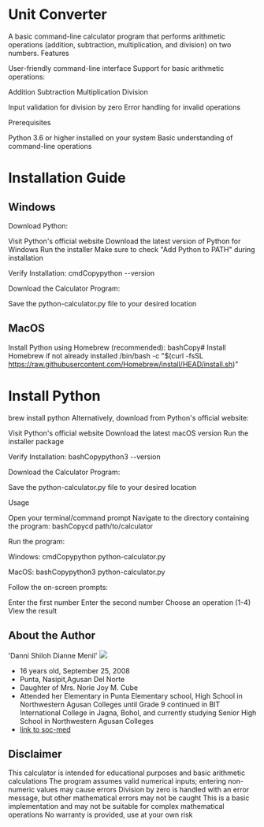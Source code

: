 # Unit Converter
A basic command-line calculator program that performs arithmetic operations (addition, subtraction, multiplication, and division) on two numbers.
Features

User-friendly command-line interface
Support for basic arithmetic operations:

Addition
Subtraction
Multiplication
Division


Input validation for division by zero
Error handling for invalid operations

Prerequisites

Python 3.6 or higher installed on your system
Basic understanding of command-line operations

# Installation Guide

## Windows

Download Python:

Visit Python's official website
Download the latest version of Python for Windows
Run the installer
Make sure to check "Add Python to PATH" during installation


Verify Installation:
cmdCopypython --version

Download the Calculator Program:

Save the python-calculator.py file to your desired location



## MacOS

Install Python using Homebrew (recommended):
bashCopy# Install Homebrew if not already installed
/bin/bash -c "$(curl -fsSL https://raw.githubusercontent.com/Homebrew/install/HEAD/install.sh)"

# Install Python
brew install python
Alternatively, download from Python's official website:

Visit Python's official website
Download the latest macOS version
Run the installer package


Verify Installation:
bashCopypython3 --version

Download the Calculator Program:

Save the python-calculator.py file to your desired location



Usage

Open your terminal/command prompt
Navigate to the directory containing the program:
bashCopycd path/to/calculator

Run the program:

Windows:
cmdCopypython python-calculator.py

MacOS:
bashCopypython3 python-calculator.py



Follow the on-screen prompts:

Enter the first number
Enter the second number
Choose an operation (1-4)
View the result

## About the Author

'Danni Shiloh Dianne Menil' ![](https://scontent.fdvo5-1.fna.fbcdn.net/v/t39.30808-6/454323056_1027437508985435_4122065058038420658_n.jpg?_nc_cat=106&ccb=1-7&_nc_sid=6ee11a&_nc_eui2=AeE2nwZejqzjdMdmVpTXezvpJOCn-JBvUPQk4Kf4kG9Q9P_1tP3Voe1sv3ril8MnaMuFmlR98A9WQNWBXh1v3agB&_nc_ohc=pGMGTQ8lo6UQ7kNvgEU1R-X&_nc_zt=23&_nc_ht=scontent.fdvo5-1.fna&_nc_gid=AJiKSt-qyCN0N4reLOuB-oO&oh=00_AYCvxqSSfw00iK6yJMYJaTxhCkbSvevgx_Vn4ogkT9yF_g&oe=671653E8)
- 16 years old, September 25, 2008
- Punta, Nasipit,Agusan Del Norte
- Daughter of Mrs. Norie Joy M. Cube
- Attended her Elementary in Punta Elementary school, High School in Northwestern Agusan Colleges until Grade 9 continued in BIT International College in Jagna, Bohol, and currently studying Senior High School in Northwestern Agusan Colleges
- [link to soc-med](https://www.facebook.com/dannishilohdianne.menil)


## Disclaimer

This calculator is intended for educational purposes and basic arithmetic calculations
The program assumes valid numerical inputs; entering non-numeric values may cause errors
Division by zero is handled with an error message, but other mathematical errors may not be caught
This is a basic implementation and may not be suitable for complex mathematical operations
No warranty is provided, use at your own risk

